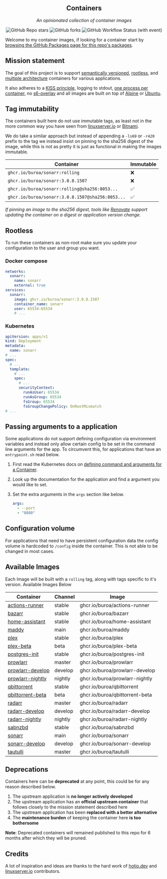 <!---
NOTE: AUTO-GENERATED FILE
to edit this file, instead edit its template at: ./github/scripts/templates/README.md.j2
-->
<div align="center">


## Containers

_An opinionated collection of container images_

</div>

<div align="center">

![GitHub Repo stars](https://img.shields.io/github/stars/buroa/containers?style=for-the-badge)
![GitHub forks](https://img.shields.io/github/forks/buroa/containers?style=for-the-badge)
![GitHub Workflow Status (with event)](https://img.shields.io/github/actions/workflow/status/buroa/containers/release-scheduled.yaml?style=for-the-badge&label=Scheduled%20Release)

</div>

Welcome to my container images, if looking for a container start by [browsing the GitHub Packages page for this repo's packages](https://github.com/buroa?tab=packages&repo_name=containers).

## Mission statement

The goal of this project is to support [semantically versioned](https://semver.org/), [rootless](https://rootlesscontaine.rs/), and [multiple architecture](https://www.docker.com/blog/multi-arch-build-and-images-the-simple-way/) containers for various applications.

It also adheres to a [KISS principle](https://en.wikipedia.org/wiki/KISS_principle), logging to stdout, [one process per container](https://testdriven.io/tips/59de3279-4a2d-4556-9cd0-b444249ed31e/), no [s6-overlay](https://github.com/just-containers/s6-overlay) and all images are built on top of [Alpine](https://hub.docker.com/_/alpine) or [Ubuntu](https://hub.docker.com/_/ubuntu).

## Tag immutability

The containers built here do not use immutable tags, as least not in the more common way you have seen from [linuxserver.io](https://fleet.linuxserver.io/) or [Bitnami](https://bitnami.com/stacks/containers).

We do take a similar approach but instead of appending a `-ls69` or `-r420` prefix to the tag we instead insist on pinning to the sha256 digest of the image, while this is not as pretty it is just as functional in making the images immutable.

| Container                                          | Immutable |
|----------------------------------------------------|-----------|
| `ghcr.io/buroa/sonarr:rolling`                   | ❌         |
| `ghcr.io/buroa/sonarr:3.0.8.1507`                | ❌         |
| `ghcr.io/buroa/sonarr:rolling@sha256:8053...`    | ✅         |
| `ghcr.io/buroa/sonarr:3.0.8.1507@sha256:8053...` | ✅         |

_If pinning an image to the sha256 digest, tools like [Renovate](https://github.com/renovatebot/renovate) support updating the container on a digest or application version change._

## Rootless

To run these containers as non-root make sure you update your configuration to the user and group you want.

### Docker compose

```yaml
networks:
  sonarr:
    name: sonarr
    external: true
services:
  sonarr:
    image: ghcr.io/buroa/sonarr:3.0.8.1507
    container_name: sonarr
    user: 65534:65534
    # ...
```

### Kubernetes

```yaml
apiVersion: apps/v1
kind: Deployment
metadata:
  name: sonarr
# ...
spec:
  # ...
  template:
    # ...
    spec:
      # ...
      securityContext:
        runAsUser: 65534
        runAsGroup: 65534
        fsGroup: 65534
        fsGroupChangePolicy: OnRootMismatch
# ...
```

## Passing arguments to a application

Some applications do not support defining configuration via environment variables and instead only allow certain config to be set in the command line arguments for the app. To circumvent this, for applications that have an `entrypoint.sh` read below.

1. First read the Kubernetes docs on [defining command and arguments for a Container](https://kubernetes.io/docs/tasks/inject-data-application/define-command-argument-container/).
2. Look up the documentation for the application and find a argument you would like to set.
3. Set the extra arguments in the `args` section like below.

    ```yaml
    args:
      - --port
      - "8080"
    ```

## Configuration volume

For applications that need to have persistent configuration data the config volume is hardcoded to `/config` inside the container. This is not able to be changed in most cases.

## Available Images

Each Image will be built with a `rolling` tag, along with tags specific to it's version. Available Images Below

Container | Channel | Image
--- | --- | ---
[actions-runner](https://github.com/buroa/pkgs/container/actions-runner) | stable | ghcr.io/buroa/actions-runner
[bazarr](https://github.com/buroa/pkgs/container/bazarr) | stable | ghcr.io/buroa/bazarr
[home-assistant](https://github.com/buroa/pkgs/container/home-assistant) | stable | ghcr.io/buroa/home-assistant
[maddy](https://github.com/buroa/pkgs/container/maddy) | main | ghcr.io/buroa/maddy
[plex](https://github.com/buroa/pkgs/container/plex) | stable | ghcr.io/buroa/plex
[plex-beta](https://github.com/buroa/pkgs/container/plex-beta) | beta | ghcr.io/buroa/plex-beta
[postgres-init](https://github.com/buroa/pkgs/container/postgres-init) | stable | ghcr.io/buroa/postgres-init
[prowlarr](https://github.com/buroa/pkgs/container/prowlarr) | master | ghcr.io/buroa/prowlarr
[prowlarr-develop](https://github.com/buroa/pkgs/container/prowlarr-develop) | develop | ghcr.io/buroa/prowlarr-develop
[prowlarr-nightly](https://github.com/buroa/pkgs/container/prowlarr-nightly) | nightly | ghcr.io/buroa/prowlarr-nightly
[qbittorrent](https://github.com/buroa/pkgs/container/qbittorrent) | stable | ghcr.io/buroa/qbittorrent
[qbittorrent-beta](https://github.com/buroa/pkgs/container/qbittorrent-beta) | beta | ghcr.io/buroa/qbittorrent-beta
[radarr](https://github.com/buroa/pkgs/container/radarr) | master | ghcr.io/buroa/radarr
[radarr-develop](https://github.com/buroa/pkgs/container/radarr-develop) | develop | ghcr.io/buroa/radarr-develop
[radarr-nightly](https://github.com/buroa/pkgs/container/radarr-nightly) | nightly | ghcr.io/buroa/radarr-nightly
[sabnzbd](https://github.com/buroa/pkgs/container/sabnzbd) | stable | ghcr.io/buroa/sabnzbd
[sonarr](https://github.com/buroa/pkgs/container/sonarr) | main | ghcr.io/buroa/sonarr
[sonarr-develop](https://github.com/buroa/pkgs/container/sonarr-develop) | develop | ghcr.io/buroa/sonarr-develop
[tautulli](https://github.com/buroa/pkgs/container/tautulli) | master | ghcr.io/buroa/tautulli


## Deprecations

Containers here can be **deprecated** at any point, this could be for any reason described below.

1. The upstream application is **no longer actively developed**
2. The upstream application has an **official upstream container** that follows closely to the mission statement described here
3. The upstream application has been **replaced with a better alternative**
4. The **maintenance burden** of keeping the container here **is too bothersome**

**Note**: Deprecated containers will remained published to this repo for 6 months after which they will be pruned.

## Credits

A lot of inspiration and ideas are thanks to the hard work of [hotio.dev](https://hotio.dev/) and [linuxserver.io](https://www.linuxserver.io/) contributors.